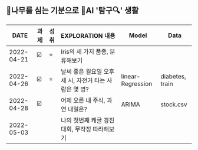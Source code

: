 ## 🌳나무를 심는 기분으로 🤖AI '탐구🔍' 생활  
| DATE | 과제 | 성취 | EXPLORATION 내용 | Model | Data  | 
| ------ | -- | -- |----------- |----|---|
| 2022-04-21 | ☑️ | ⭐ | Iris의 세 가지 품종, 분류해보기 |   |   |  
| 2022-04-26 |  ☑️ | ⭐ | 날씨 좋은 월요일 오후 세 시, 자전거 타는 사람은 몇 명? |linear-Regression   | diabetes, train |  
| 2022-04-28 | ☑️ |  | 어제 오른 내 주식, 과연 내일은? | ARIMA |  stock.csv |    
| 2022-05-03 |  |  | 나의 첫번째 캐글 경진대회, 무작정 따라해보기  |   |   |    
